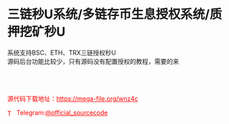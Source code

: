 # 三链秒U系统/多链存币生息授权系统/质押挖矿秒U

系统支持BSC、ETH、TRX三链授权秒U<br>源码后台功能比较少，只有源码没有配置授权的教程，需要的来<br><br><br><br>


<p style="color: red;">源代码下载地址：<a href="https://mega-file.org/wnz4c" style="color: red;">https://mega-file.org/wnz4c</a></p><p style="color: red;"><img src="https://cdn-icons-png.flaticon.com/512/2111/2111646.png" alt="Telegram Icon" style="width: 16px; vertical-align: middle; margin-right: 5px;">Telegram:<a href="https://t.me/official_sourcecode" style="color: red;">@official_sourcecode</a></p>